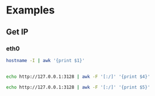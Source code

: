 # Examples

## Get IP

### eth0

```sh
hostname -I | awk '{print $1}'
```

##

```sh
echo http://127.0.0.1:3128 | awk -F '[:/]' '{print $4}'
```

```sh
echo http://127.0.0.1:3128 | awk -F '[:/]' '{print $5}'
```
